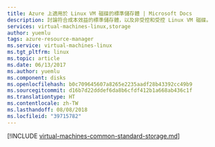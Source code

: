 ```yaml
---
title: Azure 上適用於 Linux VM 磁碟的標準儲存體 | Microsoft Docs
description: 討論符合成本效益的標準儲存體，以及非受控和受控 Linux VM 磁碟。
services: virtual-machines-linux,storage
author: yuemlu
tags: azure-resource-manager
ms.service: virtual-machines-linux
ms.tgt_pltfrm: linux
ms.topic: article
ms.date: 06/13/2017
ms.author: yuemlu
ms.component: disks
ms.openlocfilehash: b0c709645607a8265e2235aadf28b43392cc49b9
ms.sourcegitcommit: d16b7d22dddef6da8b6cfdf412b1a668ab436c1f
ms.translationtype: HT
ms.contentlocale: zh-TW
ms.lasthandoff: 08/08/2018
ms.locfileid: "39715782"
---
```

[!INCLUDE [virtual-machines-common-standard-storage.md](../../../includes/virtual-machines-common-standard-storage.md)]